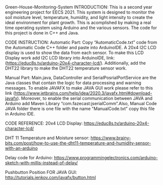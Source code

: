 Green-House-Monitoring-System
INTRODUCTION:
This is a second year engineering project for EECS 2021. This system is designed to monitor the soil moisture level, temperature, humidity, and light intensity to create the ideal environment for plant growth. This is acomplished by making a real time operating system using Arduino and the various sensors. The code for this project is done in C++ and Java.



CODE INSTRUCTION:
Automatic Part:
Copy “AutomaticCode.txt” code from the Automatic Code C++ folder and paste into ArduinoIDE. A 20x4 I2C LCD display is used to show the data from each sensor. To make this LCD Display work add I2C LCD library into ArduinoIDE, link:(https://educ8s.tv/arduino-20x4-character-lcd/). Additionally, add the DHT22 library to make the DHT22 temperature sensor work.

Manual Part:
Main.java, DataController and SerialPosrialPortService are the Java classes that contain the logic for data processing and warning messages. To enable JAVAFX to make JAVA GUI work please refer to this link (https://www.jetbrains.com/help/idea/2020.3/javafx.html#download-javafx). Moreover, to enable the serial communication between JAVA and Arduino add Maven Library “com.fazecast:jserialComm”.Also, Manual Code JAVA folder there is one file with the name "ManualCode.txt" copy this file in Arduino IDE.

CODE REFERENCE:
20x4 LCD Display:
https://educ8s.tv/arduino-20x4-character-lcd/

DHT 11 Temperature and Moisture sensor:
https://www.brainy-bits.com/post/how-to-use-the-dht11-temperature-and-humidity-sensor-with-an-arduino

Delay code for Arduino:
https://www.programmingelectronics.com/arduino-sketch-with-millis-instead-of-delay/

Pushbutton Position FOR JAVA GUI:
http://tutorials.jenkov.com/javafx/button.html
